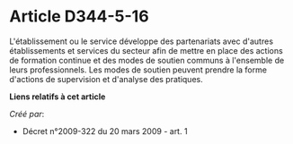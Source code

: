 # Article D344-5-16

L'établissement ou le service développe des partenariats avec d'autres établissements et services du secteur afin de mettre
en place des actions de formation continue et des modes de soutien communs à l'ensemble de leurs professionnels. Les modes de
soutien peuvent prendre la forme d'actions de supervision et d'analyse des pratiques.

**Liens relatifs à cet article**

_Créé par_:

  - Décret n°2009-322 du 20 mars 2009 - art. 1
